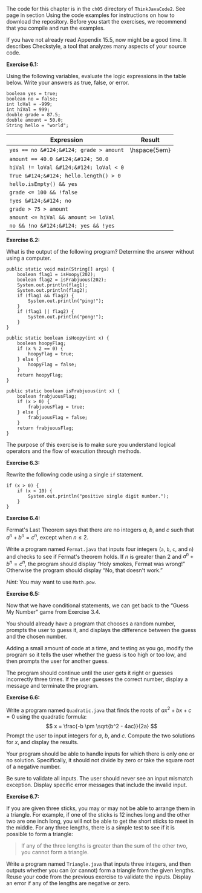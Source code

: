 The code for this chapter is in the `ch05` directory of `ThinkJavaCode2`.
See page in section Using the code examples for instructions on how to download the repository.
Before you start the exercises, we recommend that you compile and run the examples.

If you have not already read Appendix 15.5, now might be a good time.
It describes Checkstyle, a tool that analyzes many aspects of your source code.


**Exercise 6.1:**

Using the following variables, evaluate the logic expressions in the table below.
Write your answers as true, false, or error.

```code
boolean yes = true;
boolean no = false;
int loVal = -999;
int hiVal = 999;
double grade = 87.5;
double amount = 50.0;
String hello = "world";
```


|Expression|Result |
|-|-|
|`yes == no &#124;&#124; grade > amount`|\hspace{5em} |
|`amount == 40.0 &#124;&#124; 50.0`| |
|`hiVal != loVal &#124;&#124; loVal < 0`| |
|`True &#124;&#124; hello.length() > 0`| |
|`hello.isEmpty() && yes`| |
|`grade <= 100 && !false`| |
|`!yes &#124;&#124; no`| |
|`grade > 75 > amount`| |
|`amount <= hiVal && amount >= loVal`| |
|`no && !no &#124;&#124; yes && !yes`| |





**Exercise 6.2:**

What is the output of the following program?
Determine the answer without using a computer.

```code
public static void main(String[] args) {
    boolean flag1 = isHoopy(202);
    boolean flag2 = isFrabjuous(202);
    System.out.println(flag1);
    System.out.println(flag2);
    if (flag1 && flag2) {
        System.out.println("ping!");
    }
    if (flag1 || flag2) {
        System.out.println("pong!");
    }
}
```

```code
public static boolean isHoopy(int x) {
    boolean hoopyFlag;
    if (x % 2 == 0) {
        hoopyFlag = true;
    } else {
        hoopyFlag = false;
    }
    return hoopyFlag;
}
```

```code
public static boolean isFrabjuous(int x) {
    boolean frabjuousFlag;
    if (x > 0) {
        frabjuousFlag = true;
    } else {
        frabjuousFlag = false;
    }
    return frabjuousFlag;
}
```

The purpose of this exercise is to make sure you understand logical operators and the flow of execution through methods.




**Exercise 6.3:**

Rewrite the following code using a single `if` statement.

```code
if (x > 0) {
    if (x < 10) {
        System.out.println("positive single digit number.");
    }
}
```




**Exercise 6.4:**

Fermat's Last Theorem says that there are no integers $a$, $b$, and $c$ such that $a^n + b^n = c^n$, except when $n \leq 2$.

Write a program named `Fermat.java` that inputs four integers (`a`, `b`, `c`, and `n`) and checks to see if Fermat's theorem holds.
If $n$ is greater than 2 and $a^n + b^n = c^n$, the program should display “Holy smokes, Fermat was wrong!”
Otherwise the program should display “No, that doesn't work.”

*Hint:* You may want to use `Math.pow`.




**Exercise 6.5:**

Now that we have conditional statements, we can get back to the “Guess My Number” game from Exercise 3.4.

You should already have a program that chooses a random number, prompts the user to guess it, and displays the difference between the guess and the chosen number.

Adding a small amount of code at a time, and testing as you go, modify the program so it tells the user whether the guess is too high or too low, and then prompts the user for another guess.

The program should continue until the user gets it right or guesses incorrectly three times.
If the user guesses the correct number, display a message and terminate the program.




**Exercise 6.6:**

Write a program named `Quadratic.java` that finds the roots of $ax^2 + bx + c = 0$ using the quadratic formula:
$$ x = \frac{-b \pm \sqrt{b^2 - 4ac}}{2a} $$
Prompt the user to input integers for $a$, $b$, and $c$.
Compute the two solutions for $x$, and display the results.

Your program should be able to handle inputs for which there is only one or no solution.
Specifically, it should not divide by zero or take the square root of a negative number.

Be sure to validate all inputs.
The user should never see an input mismatch exception.
Display specific error messages that include the invalid input.




**Exercise 6.7:**

If you are given three sticks, you may or may not be able to arrange them in a triangle.
For example, if one of the sticks is 12 inches long and the other two are one inch long, you will not be able to get the short sticks to meet in the middle.
For any three lengths, there is a simple test to see if it is possible to form a triangle:



> If any of the three lengths is greater than the sum of the other two, you cannot form a triangle.


Write a program named `Triangle.java` that inputs three integers, and then outputs whether you can (or cannot) form a triangle from the given lengths.
Reuse your code from the previous exercise to validate the inputs.
Display an error if any of the lengths are negative or zero.
